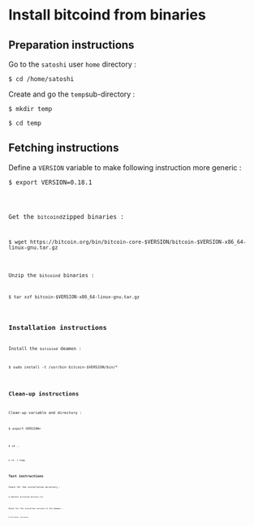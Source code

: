 Install bitcoind from binaries
==
Preparation instructions
-
Go to the ```satoshi``` user ```home``` directory :
<pre><code>$ cd /home/satoshi</code></pre>

Create and go the ```temp```sub-directory :
<pre><code>$ mkdir temp</code></pre>
<pre><code>$ cd temp</code></pre>
Fetching instructions
-
Define a ```VERSION``` variable to make following instruction more generic :
<pre><code>$ export VERSION=0.18.1</pre>
Get the ```bitcoind```zipped binaries :
<pre><code>$ wget https://bitcoin.org/bin/bitcoin-core-$VERSION/bitcoin-$VERSION-x86_64-linux-gnu.tar.gz</pre>
Unzip the ```bitcoind``` binaries :
<pre><code>$ tar xzf bitcoin-$VERSION-x86_64-linux-gnu.tar.gz</pre>
Installation instructions
-
Install the ```bitcoind``` deamon :
<pre><code>$ sudo install -t /usr/bin bitcoin-$VERSION/bin/*</pre>
Clean-up instructions
-
Clean-up variable and directory :
<pre><code>$ export VERSION=</pre>
<pre><code>$ cd ..</pre>
<pre><code>$ rm -r temp</pre>
Test instructions
-
Check for the installation directory :
<pre><code>$ whereis bitcoind bitcoin-cli</pre>
Check for the installed version of the deamon :
<pre><code>$ bitcoind -versoion</pre>
